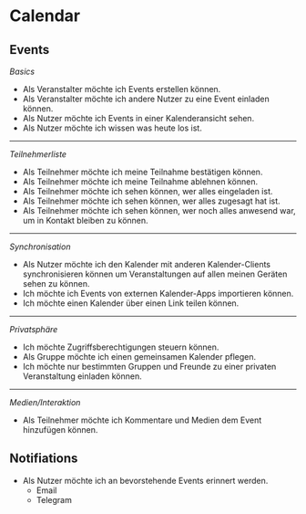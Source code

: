 # Calendar

## Events

*Basics*

* Als Veranstalter möchte ich Events erstellen können.
* Als Veranstalter möchte ich andere Nutzer zu eine Event einladen können.
* Als Nutzer möchte ich Events in einer Kalenderansicht sehen.
* Als Nutzer möchte ich wissen was heute los ist.

----

*Teilnehmerliste*

* Als Teilnehmer möchte ich meine Teilnahme bestätigen können.
* Als Teilnehmer möchte ich meine Teilnahme ablehnen können.
* Als Teilnehmer möchte ich sehen können, wer alles eingeladen ist.
* Als Teilnehmer möchte ich sehen können, wer alles zugesagt hat ist.
* Als Teilnehmer möchte ich sehen können, wer noch alles anwesend war, um in Kontakt bleiben zu können.

----

*Synchronisation*

* Als Nutzer möchte ich den Kalender mit anderen Kalender-Clients synchronisieren können um Veranstaltungen auf allen meinen Geräten sehen zu können.
* Ich möchte ich Events von externen Kalender-Apps importieren können.
* Ich möchte einen Kalender über einen Link teilen können.

----

*Privatsphäre*

* Ich möchte Zugriffsberechtigungen steuern können.
* Als Gruppe möchte ich einen gemeinsamen Kalender pflegen.
* Ich möchte nur bestimmten Gruppen und Freunde zu einer privaten Veranstaltung einladen können.

----

*Medien/Interaktion*

* Als Teilnehmer möchte ich Kommentare und Medien dem Event hinzufügen können.




## Notifiations

* Als Nutzer möchte ich an bevorstehende Events erinnert werden.
  * Email
  * Telegram




